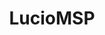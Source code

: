 ---
title: LucioMSP
github: https://github.com/LucioMSP
mode: dark
transition: 1s
score: 66.4
archetype:
- Minimalistic
---